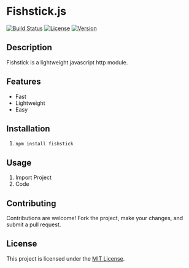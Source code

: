 # Fishstick.js

[![Build Status](https://img.shields.io/travis/username/repo.svg)](https://travis-ci.org/username/repo)
[![License](https://img.shields.io/badge/license-MIT-blue.svg)](https://opensource.org/licenses/MIT)
[![Version](https://img.shields.io/badge/version-1.0-green.svg)](https://github.com/username/repo/releases)

## Description

Fishstick is a lightweight javascript http module.

## Features

- Fast
- Lightweight
- Easy

## Installation

1. `npm install fishstick`


## Usage

1. Import Project
2. Code

## Contributing

Contributions are welcome! Fork the project, make your changes, and submit a pull request.

## License

This project is licensed under the [MIT License](https://opensource.org/licenses/MIT).


